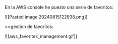 En la AWS console he puesto una serie de favoritos:

![[Pasted image 20240815122938.png]]

==gestion de favoritos:

![[aws_favorites_management.gif]]